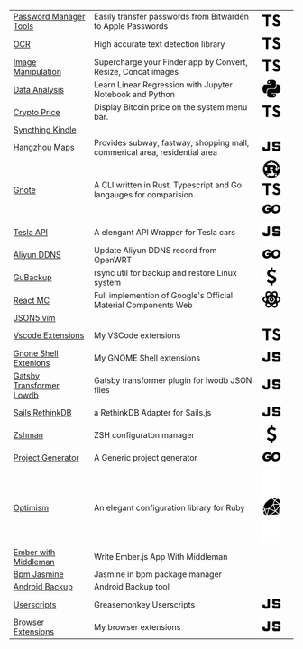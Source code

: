 |                                                                                           |                                                                            |                   |
| ----------------------------------------------------------------------------------------- | -------------------------------------------------------------------------- | ----------------- |
| [Password Manager Tools](https://github.com/gutenye/password-manager-tools)               | Easily transfer passwords from Bitwarden to Apple Passwords                | ![ts]             |
| [OCR](https://github.com/gutenye/ocr)                                                     | High accurate text detection library                                       | ![ts]             |
| [Image Manipulation](https://github.com/gutenye/raycast-extensions/tree/main/quick-image) | Supercharge your Finder app by Convert, Resize, Concat images              | ![ts]             |
| [Data Analysis](https://github.com/gutenye/data-analysis-public)                          | Learn Linear Regression with Jupyter Notebook and Python                   | ![py]             |
| [Crypto Price](https://github.com/raycast/extensions/tree/main/extensions/crypto-price)   | Display Bitcoin price on the system menu bar.                              | ![ts]             |
| [Syncthing Kindle](https://github.com/gutenye/syncthing-kindle)                           |                                                                            |                   |
| [Hangzhou Maps](https://maps.guten.me)                                                    | Provides subway, fastway, shopping mall, commerical area, residential area | ![js]             |
| [Gnote](https://github.com/gutenye/gnote)                                                 | A CLI written in Rust, Typescript and Go langauges for comparision.        | ![rs] ![ts] ![go] |
| [Tesla API](https://github.com/gutenye/tesla-api)                                         | A elengant API Wrapper for Tesla cars                                      | ![js]             |
| [Aliyun DDNS](https://github.com/gutenye/aliyun-ddns)                                     | Update Aliyun DDNS record from OpenWRT                                     | ![go]             |
| [GuBackup](https://github.com/gutenye/gutbackup)                                          | rsync util for backup and restore Linux system                             | ![sh]             |
| [React MC](https://github.com/gutenye/react-mc)                                           | Full implemention of Google's Official Material Components Web             | ![react]          |
| [JSON5.vim](https://github.com/gutenye/json5.vim)                                         |                                                                            |                   |
| [Vscode Extensions](https://github.com/gutenye/vscode-extensions)                         | My VSCode extensions                                                       | ![ts]             |
| [Gnone Shell Extenions](https://github.com/gutenye/gnome-shell-extensions)                | My GNOME Shell extensions                                                  | ![js]             |
| [Gatsby Transformer Lowdb](https://github.com/gutenye/gatsby-transformer-lowdb)           | Gatsby transformer plugin for lwodb JSON files                             | ![js]             |
| [Sails RethinkDB](https://github.com/gutenye/sails-rethinkdb)                             | a RethinkDB Adapter for Sails.js                                           | ![js]             |
| [Zshman](https://github.com/gutenye/zshman)                                               | ZSH configuraton manager                                                   | ![sh]             |
| [Project Generator](https://github.com/gutenye/project-generator)                         | A Generic project generator                                                | ![go]             |
| [Optimism](https://github.com/gutenye/optimism)                                           | An elegant configuration library for Ruby                                  | ![rb]             |
| [Ember with Middleman](https://github.com/gutenye/example-ember-with-middleman)           | Write Ember.js App With Middleman                                          |                   |
| [Bpm Jasmine](https://github.com/gutenye/bpm-jasmine)                                     | Jasmine in bpm package manager                                             |                   |
| [Android Backup](https://github.com/gutenye/android-backup)                               | Android Backup tool                                                        |                   |
| [Userscripts](https://github.com/gutenye/userscripts)                                     | Greasemonkey Userscripts                                                   | ![js]             |
| [Browser Extensions](https://github.com/gutenye/browser-extensions)                       | My browser extensions                                                      | ![js]             |

[rs]: ./assets/Rust.svg "Rust"
[js]: ./assets/Javascript.svg "Javascript"
[ts]: ./assets/Typescript.svg "Typescript"
[go]: ./assets/Go.svg "Go"
[sh]: ./assets/Shell.svg "Shell"
[rb]: ./assets/Ruby.svg "Ruby"
[py]: ./assets/Python.svg "Python"
[react]: ./assets/React.svg "React"
